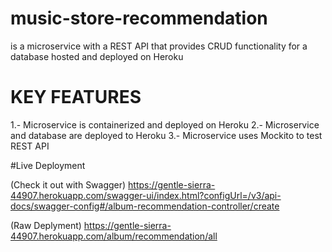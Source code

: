 # music-store-recommendation
is a microservice with a REST API that provides CRUD functionality for a database hosted and deployed on Heroku

# KEY FEATURES

1.- Microservice is containerized and deployed on Heroku 2.- Microservice and database are deployed to Heroku 3.- Microservice uses Mockito to test REST API


#Live Deployment 

(Check it out with Swagger)
https://gentle-sierra-44907.herokuapp.com/swagger-ui/index.html?configUrl=/v3/api-docs/swagger-config#/album-recommendation-controller/create

(Raw Deplyment)
https://gentle-sierra-44907.herokuapp.com/album/recommendation/all
